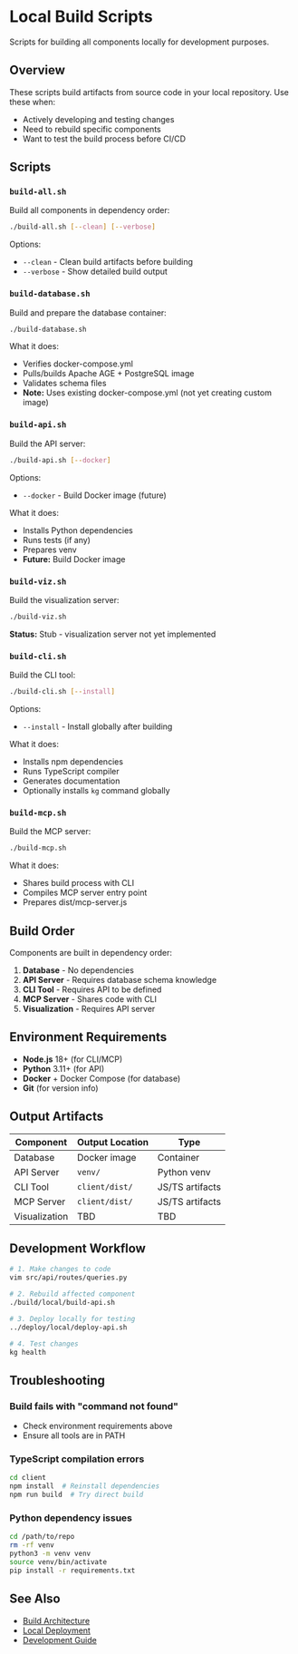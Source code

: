 # Local Build Scripts

Scripts for building all components locally for development purposes.

## Overview

These scripts build artifacts from source code in your local repository. Use these when:
- Actively developing and testing changes
- Need to rebuild specific components
- Want to test the build process before CI/CD

## Scripts

### `build-all.sh`
Build all components in dependency order:
```bash
./build-all.sh [--clean] [--verbose]
```

Options:
- `--clean` - Clean build artifacts before building
- `--verbose` - Show detailed build output

### `build-database.sh`
Build and prepare the database container:
```bash
./build-database.sh
```

What it does:
- Verifies docker-compose.yml
- Pulls/builds Apache AGE + PostgreSQL image
- Validates schema files
- **Note:** Uses existing docker-compose.yml (not yet creating custom image)

### `build-api.sh`
Build the API server:
```bash
./build-api.sh [--docker]
```

Options:
- `--docker` - Build Docker image (future)

What it does:
- Installs Python dependencies
- Runs tests (if any)
- Prepares venv
- **Future:** Build Docker image

### `build-viz.sh`
Build the visualization server:
```bash
./build-viz.sh
```

**Status:** Stub - visualization server not yet implemented

### `build-cli.sh`
Build the CLI tool:
```bash
./build-cli.sh [--install]
```

Options:
- `--install` - Install globally after building

What it does:
- Installs npm dependencies
- Runs TypeScript compiler
- Generates documentation
- Optionally installs `kg` command globally

### `build-mcp.sh`
Build the MCP server:
```bash
./build-mcp.sh
```

What it does:
- Shares build process with CLI
- Compiles MCP server entry point
- Prepares dist/mcp-server.js

## Build Order

Components are built in dependency order:

1. **Database** - No dependencies
2. **API Server** - Requires database schema knowledge
3. **CLI Tool** - Requires API to be defined
4. **MCP Server** - Shares code with CLI
5. **Visualization** - Requires API server

## Environment Requirements

- **Node.js** 18+ (for CLI/MCP)
- **Python** 3.11+ (for API)
- **Docker** + Docker Compose (for database)
- **Git** (for version info)

## Output Artifacts

| Component | Output Location | Type |
|-----------|----------------|------|
| Database | Docker image | Container |
| API Server | `venv/` | Python venv |
| CLI Tool | `client/dist/` | JS/TS artifacts |
| MCP Server | `client/dist/` | JS/TS artifacts |
| Visualization | TBD | TBD |

## Development Workflow

```bash
# 1. Make changes to code
vim src/api/routes/queries.py

# 2. Rebuild affected component
./build/local/build-api.sh

# 3. Deploy locally for testing
../deploy/local/deploy-api.sh

# 4. Test changes
kg health
```

## Troubleshooting

### Build fails with "command not found"
- Check environment requirements above
- Ensure all tools are in PATH

### TypeScript compilation errors
```bash
cd client
npm install  # Reinstall dependencies
npm run build  # Try direct build
```

### Python dependency issues
```bash
cd /path/to/repo
rm -rf venv
python3 -m venv venv
source venv/bin/activate
pip install -r requirements.txt
```

## See Also

- [Build Architecture](../README.md)
- [Local Deployment](../deploy/local/README.md)
- [Development Guide](../../CLAUDE.md)
